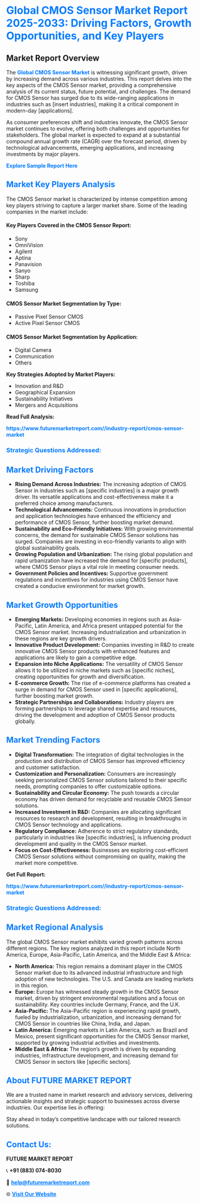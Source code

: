<h1 style="color: #007BFF;">Global CMOS Sensor Market Report 2025-2033: Driving Factors, Growth Opportunities, and Key Players</h1>

<section id="overview">
<h2>Market Report Overview</h2>
<p>The <a href="https://www.futuremarketreport.com//industry-report/cmos-sensor-market" style="color: #007BFF; text-decoration: none;"><strong>Global CMOS Sensor Market</strong></a> is witnessing significant growth, driven by increasing demand across various industries. This report delves into the key aspects of the CMOS Sensor market, providing a comprehensive analysis of its current status, future potential, and challenges. The demand for CMOS Sensor has surged due to its wide-ranging applications in industries such as [insert industries], making it a critical component in modern-day [applications].</p>
<p>As consumer preferences shift and industries innovate, the CMOS Sensor market continues to evolve, offering both challenges and opportunities for stakeholders. The global market is expected to expand at a substantial compound annual growth rate (CAGR) over the forecast period, driven by technological advancements, emerging applications, and increasing investments by major players.</p>
</section>

<section id="overview">
<p><a href="https://www.futuremarketreport.com//request-sample/reportId=88881" style="color: #007BFF; text-decoration: none;"><strong>Explore Sample Report Here</strong></a></p>
</section>

<section id="key-players">
<h2 style="color: #007BFF;">Market Key Players Analysis</h2>
<p>The CMOS Sensor market is characterized by intense competition among key players striving to capture a larger market share. Some of the leading companies in the market include:</p>
<h4>Key Players Covered in the CMOS Sensor Report:</h4>
<ul><li>Sony</li><li>OmniVision</li><li>Agilent</li><li>Aptina</li><li>Panavision</li><li>Sanyo</li><li>Sharp</li><li>Toshiba</li><li>Samsung</li></ul>
<h4>CMOS Sensor Market Segmentation by Type:</h4>
<ul><li>Passive Pixel Sensor CMOS</li><li>Active Pixel Sensor CMOS</li></ul>

<h4>CMOS Sensor Market Segmentation by Application:</h4>
<ul><li>Digital Camera</li><li>Communication</li><li>Others</li></ul>
<p><strong>Key Strategies Adopted by Market Players:</strong></p>
<ul>
<li>Innovation and R&D</li>
<li>Geographical Expansion</li>
<li>Sustainability Initiatives</li>
<li>Mergers and Acquisitions</li>
</ul>
</section>

<section>
<p><strong>Read Full Analysis: </strong></p><a href="https://www.futuremarketreport.com//industry-report/cmos-sensor-market" style="color: #007BFF; text-decoration: none;"><strong>https://www.futuremarketreport.com//industry-report/cmos-sensor-market</strong></a>
<h3 style="color: #007BFF;">Strategic Questions Addressed:</h3>
</section>

<section id="driving-factors">
<h2 style="color: #007BFF;">Market Driving Factors</h2>
<ul>
<li><strong>Rising Demand Across Industries:</strong> The increasing adoption of CMOS Sensor in industries such as [specific industries] is a major growth driver. Its versatile applications and cost-effectiveness make it a preferred choice among manufacturers.</li>
<li><strong>Technological Advancements:</strong> Continuous innovations in production and application technologies have enhanced the efficiency and performance of CMOS Sensor, further boosting market demand.</li>
<li><strong>Sustainability and Eco-Friendly Initiatives:</strong> With growing environmental concerns, the demand for sustainable CMOS Sensor solutions has surged. Companies are investing in eco-friendly variants to align with global sustainability goals.</li>
<li><strong>Growing Population and Urbanization:</strong> The rising global population and rapid urbanization have increased the demand for [specific products], where CMOS Sensor plays a vital role in meeting consumer needs.</li>
<li><strong>Government Policies and Incentives:</strong> Supportive government regulations and incentives for industries using CMOS Sensor have created a conducive environment for market growth.</li>
</ul>
</section>

<section id="growth-opportunities">
<h2 style="color: #007BFF;">Market Growth Opportunities</h2>
<ul>
<li><strong>Emerging Markets:</strong> Developing economies in regions such as Asia-Pacific, Latin America, and Africa present untapped potential for the CMOS Sensor market. Increasing industrialization and urbanization in these regions are key growth drivers.</li>
<li><strong>Innovative Product Development:</strong> Companies investing in R&D to create innovative CMOS Sensor products with enhanced features and applications are likely to gain a competitive edge.</li>
<li><strong>Expansion into Niche Applications:</strong> The versatility of CMOS Sensor allows it to be utilized in niche markets such as [specific niches], creating opportunities for growth and diversification.</li>
<li><strong>E-commerce Growth:</strong> The rise of e-commerce platforms has created a surge in demand for CMOS Sensor used in [specific applications], further boosting market growth.</li>
<li><strong>Strategic Partnerships and Collaborations:</strong> Industry players are forming partnerships to leverage shared expertise and resources, driving the development and adoption of CMOS Sensor products globally.</li>
</ul>
</section>

<section id="trending-factors">
<h2 style="color: #007BFF;">Market Trending Factors</h2>
<ul>
<li><strong>Digital Transformation:</strong> The integration of digital technologies in the production and distribution of CMOS Sensor has improved efficiency and customer satisfaction.</li>
<li><strong>Customization and Personalization:</strong> Consumers are increasingly seeking personalized CMOS Sensor solutions tailored to their specific needs, prompting companies to offer customizable options.</li>
<li><strong>Sustainability and Circular Economy:</strong> The push towards a circular economy has driven demand for recyclable and reusable CMOS Sensor solutions.</li>
<li><strong>Increased Investment in R&D:</strong> Companies are allocating significant resources to research and development, resulting in breakthroughs in CMOS Sensor technology and applications.</li>
<li><strong>Regulatory Compliance:</strong> Adherence to strict regulatory standards, particularly in industries like [specific industries], is influencing product development and quality in the CMOS Sensor market.</li>
<li><strong>Focus on Cost-Effectiveness:</strong> Businesses are exploring cost-efficient CMOS Sensor solutions without compromising on quality, making the market more competitive.</li>
</ul>
</section>

<section>
<p><strong>Get Full Report: </strong></p><a href="https://www.futuremarketreport.com//industry-report/cmos-sensor-market" style="color: #007BFF; text-decoration: none;"><strong>https://www.futuremarketreport.com//industry-report/cmos-sensor-market</strong></a>
<h3 style="color: #007BFF;">Strategic Questions Addressed:</h3>
</section>


<section id="regional-analysis">
<h2 style="color: #007BFF;">Market Regional Analysis</h2>
<p>The global CMOS Sensor market exhibits varied growth patterns across different regions. The key regions analyzed in this report include North America, Europe, Asia-Pacific, Latin America, and the Middle East & Africa:</p>
<ul>
<li><strong>North America:</strong> This region remains a dominant player in the CMOS Sensor market due to its advanced industrial infrastructure and high adoption of new technologies. The U.S. and Canada are leading markets in this region.</li>
<li><strong>Europe:</strong> Europe has witnessed steady growth in the CMOS Sensor market, driven by stringent environmental regulations and a focus on sustainability. Key countries include Germany, France, and the U.K.</li>
<li><strong>Asia-Pacific:</strong> The Asia-Pacific region is experiencing rapid growth, fueled by industrialization, urbanization, and increasing demand for CMOS Sensor in countries like China, India, and Japan.</li>
<li><strong>Latin America:</strong> Emerging markets in Latin America, such as Brazil and Mexico, present significant opportunities for the CMOS Sensor market, supported by growing industrial activities and investments.</li>
<li><strong>Middle East & Africa:</strong> The region’s growth is driven by expanding industries, infrastructure development, and increasing demand for CMOS Sensor in sectors like [specific sectors].</li>
</ul>
</section>

<footer>
<h2 style="color: #007BFF;">About FUTURE MARKET REPORT</h2>
<p>We are a trusted name in market research and advisory services, delivering actionable insights and strategic support to businesses across diverse industries. Our expertise lies in offering:</p>

<p>Stay ahead in today’s competitive landscape with our tailored research solutions.</p>

<h2 style="color: #007BFF;">Contact Us:</h2>
<p><strong>FUTURE MARKET REPORT</strong></p>
<p>📞 <strong>+91 (883) 074-8030</strong></p>
<p>📧 <strong><a href="mailto:help@futuremarketreport.com" style="color: #007BFF;">help@futuremarketreport.com</a></strong></p>
<p>🌐 <strong><a href="https://www.futuremarketreport.com/" style="color: #007BFF;">Visit Our Website</a></strong></p>
</footer>
